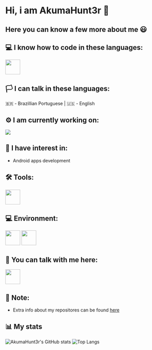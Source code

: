 # Hi, i am AkumaHunt3r 👋
##  Here you can know a few more about me 😃

## 💻 I know how to code in these languages:
[<img src="https://www.vectorlogo.zone/logos/gnu_bash/gnu_bash-icon.svg" width="46">](https://www.gnu.org/software/bash/)

## 🏳️ I can talk in these languages:
🇧🇷 - Brazillian Portuguese
|
🇺🇸️ - English

## ⚙️ I am currently working on: 
[<img src="https://github-readme-stats.vercel.app/api/pin/?username=AkumaHunt3r&repo=OptimKernel&theme=tokyonight">](https://github.com/AkumaHunt3r/OptimKernel)

## 🤔 I have interest in:
- Android apps development

## 🛠️ Tools:
[<img src="https://www.vectorlogo.zone/logos/visualstudio_code/visualstudio_code-icon.svg" width="46">](https://visualstudio.microsoft.com/)

## 💻 Environment:
[<img src="https://www.vectorlogo.zone/logos/elementaryio/elementaryio-icon.svg" width="46">](https://elementary.io/)
[<img src="https://www.vectorlogo.zone/logos/android/android-official.svg" width="46">](https://source.android.com/)

## 💬 You can talk with me here: 
[<img src="https://www.vectorlogo.zone/logos/telegram/telegram-tile.svg" width="46">](https://t.me/AkumaHunt3r)

## 📝 Note:
- Extra info about my repositores can be found [here](https://github.com/AkumaHunt3r/AkumaHunt3r/blob/about-me/repos_info.md)

## 📊️ My stats
![AkumaHunt3r's GitHub stats](https://github-readme-stats.vercel.app/api?username=AkumaHunt3r&show_icons=true&theme=tokyonight)
![Top Langs](https://github-readme-stats.vercel.app/api/top-langs/?username=AkumaHunt3r&layout=compact&theme=tokyonight)
